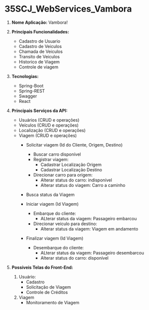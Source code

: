 # 35SCJ_WebServices_Vambora

1. **Nome Aplicação:** Vambora!
1. **Principais Funcionalidades:**
     * Cadastro de Usuario
     * Cadastro de Veiculos
     * Chamada de Veiculos
     * Transito de Veiculos
     * Historico de Viagem
     * Controle de viagem

1. **Tecnologias:**
    * Spring-Boot
    * Spring-REST
    * Swagger
    * React

1. **Principais Serviços da API:**
    * Usuários (CRUD e operações)
    * Veículos (CRUD e operações)
    * Localização (CRUD e operações)
    * Viagem (CRUD e operações)
        * Solicitar viagem (Id do Cliente, Origem, Destino)
            * Buscar carro disponível
            * Registrar viagem:
                * Cadastrar Localização Origem
                * Cadastrar Localização Destino
            * Direcionar carro para origem:
                * Alterar status do carro: indisponível
                * Alterar status do viagem: Carro a caminho

        * Busca status da Viagem

        * Iniciar viagem (Id Viagem)
            * Embarque do cliente:
                * ALterar status da viagem: Passageiro embarcou
            * Direcionar veículo para destino:
                * Alterar status da viagem: Viagem em andamento

        * Finalizar viagem  (Id Viagem)
            * Desembarque do cliente:
                * ALterar status da viagem: Passageiro desembarcou
                * Alterar status do carro: disponível

1. **Possíveis Telas do Front-End:**
    1. Usuário:
        * Cadastro
        * Solicitação de Viagem
        * Controle de Créditos
    1. Viagem
        * Monitoramento de Viagem